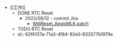 - [[工作]]
	- DONE RTC Reset
		- 2022/08/12 - commit Jira
			- [WdtReset_AegisMLK.patch](../assets/WdtReset_AegisMLK_1660532278535_0.patch)
	- TODO RTC Reset
	- id:: 62f6137a-71a3-4f84-92e0-832577b1979e